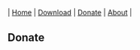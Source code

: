 | [Home](https://cutefish-ubuntu.github.io/cutefish-ubuntu/) | [Download](https://cutefish-ubuntu.github.io/cutefish-ubuntu/Download) | [Donate](https://cutefish-ubuntu.github.io/cutefish-ubuntu/Donate) | [About](https://cutefish-ubuntu.github.io/cutefish-ubuntu/About) | 

## Donate
